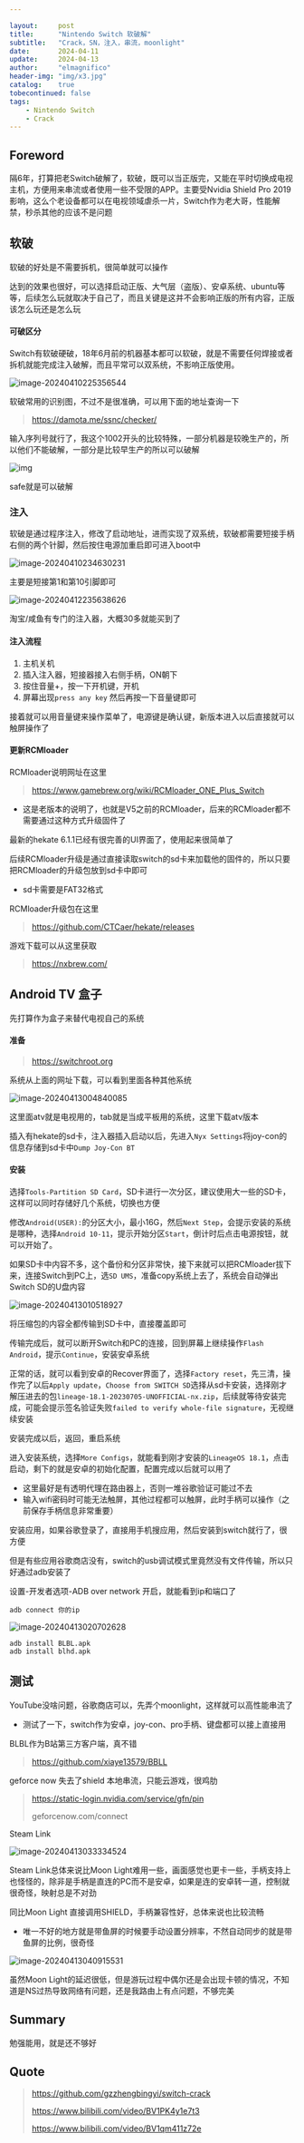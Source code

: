 ```yaml
---

layout:     post
title:      "Nintendo Switch 软破解"
subtitle:   "Crack，SN，注入，串流，moonlight"
date:       2024-04-11
update:     2024-04-13
author:     "elmagnifico"
header-img: "img/x3.jpg"
catalog:    true
tobecontinued: false
tags:
    - Nintendo Switch
    - Crack
---
```


## Foreword

隔6年，打算把老Switch破解了，软破，既可以当正版完，又能在平时切换成电视主机，方便用来串流或者使用一些不受限的APP。主要受Nvidia Shield Pro 2019影响，这么个老设备都可以在电视领域虐杀一片，Switch作为老大哥，性能解禁，秒杀其他的应该不是问题



## 软破

软破的好处是不需要拆机，很简单就可以操作

达到的效果也很好，可以选择启动正版、大气层（盗版）、安卓系统、ubuntu等等，后续怎么玩就取决于自己了，而且关键是这并不会影响正版的所有内容，正版该怎么玩还是怎么玩



#### 可破区分

Switch有软破硬破，18年6月前的机器基本都可以软破，就是不需要任何焊接或者拆机就能完成注入破解，而且平常可以双系统，不影响正版使用。

![image-20240410225356544](https://img.elmagnifico.tech/static/upload/elmagnifico/202404102254739.png)

软破常用的识别图，不过不是很准确，可以用下面的地址查询一下



> https://damota.me/ssnc/checker/

输入序列号就行了，我这个1002开头的比较特殊，一部分机器是较晚生产的，所以他们不能破解，一部分是比较早生产的所以可以破解

![img](https://img.elmagnifico.tech/static/upload/elmagnifico/202404102254294.png)

safe就是可以破解



### 注入

软破是通过程序注入，修改了启动地址，进而实现了双系统，软破都需要短接手柄右侧的两个针脚，然后按住电源加重启即可进入boot中

![image-20240410234630231](https://img.elmagnifico.tech/static/upload/elmagnifico/202404102346480.png)

主要是短接第1和第10引脚即可



![image-20240412235638626](https://img.elmagnifico.tech/static/upload/elmagnifico/202404122356673.png)

淘宝/咸鱼有专门的注入器，大概30多就能买到了



#### 注入流程

1. 主机关机
2. 插入注入器，短接器接入右侧手柄，ON朝下
3. 按住音量+，按一下开机键，开机
4. 屏幕出现`press any key` 然后再按一下音量键即可

接着就可以用音量键来操作菜单了，电源键是确认键，新版本进入以后直接就可以触屏操作了



#### 更新RCMloader

RCMloader说明网址在这里

> https://www.gamebrew.org/wiki/RCMloader_ONE_Plus_Switch

- 这是老版本的说明了，也就是V5之前的RCMloader，后来的RCMloader都不需要通过这种方式升级固件了

最新的hekate 6.1.1已经有很完善的UI界面了，使用起来很简单了



后续RCMloader升级是通过直接读取switch的sd卡来加载他的固件的，所以只要把RCMloader的升级包放到sd卡中即可

- sd卡需要是FAT32格式

RCMloader升级包在这里

> https://github.com/CTCaer/hekate/releases



游戏下载可以从这里获取

> https://nxbrew.com/



## Android TV 盒子

先打算作为盒子来替代电视自己的系统



#### 准备

> https://switchroot.org

系统从上面的网址下载，可以看到里面各种其他系统

![image-20240413004840085](https://img.elmagnifico.tech/static/upload/elmagnifico/202404130048114.png)

这里面atv就是电视用的，tab就是当成平板用的系统，这里下载atv版本



插入有hekate的sd卡，注入器插入启动以后，先进入`Nyx Settings`将joy-con的信息存储到sd卡中`Dump Joy-Con BT`



#### 安装

选择`Tools-Partition SD Card`，SD卡进行一次分区，建议使用大一些的SD卡，这样可以同时存储好几个系统，切换也方便

修改`Android(USER):`的分区大小，最小16G，然后`Next Step`，会提示安装的系统是哪种，选择`Android 10-11`，提示开始分区`Start`，倒计时后点击电源按钮，就可以开始了。

如果SD卡中内容不多，这个备份和分区非常快，接下来就可以把RCMloader拔下来，连接Switch到PC上，选`SD UMS`，准备copy系统上去了，系统会自动弹出Switch SD的U盘内容

![image-20240413010518927](https://img.elmagnifico.tech/static/upload/elmagnifico/202404130105968.png)

将压缩包的内容全都传输到SD卡中，直接覆盖即可



传输完成后，就可以断开Switch和PC的连接，回到屏幕上继续操作`Flash Android`，提示`Continue`，安装安卓系统



正常的话，就可以看到安卓的Recover界面了，选择`Factory reset`，先三清，操作完了以后`Apply update`，`Choose from SWITCH SD`选择从sd卡安装，选择刚才解压进去的包`lineage-18.1-20230705-UNOFFICIAL-nx.zip`，后续就等待安装完成，可能会提示签名验证失败`failed to verify whole-file signature`，无视继续安装



安装完成以后，返回，重启系统



进入安装系统，选择`More Configs`，就能看到刚才安装的`LineageOS 18.1`，点击启动，剩下的就是安卓的初始化配置，配置完成以后就可以用了

- 这里最好是有透明代理在路由器上，否则一堆谷歌验证可能过不去
- 输入wifi密码时可能无法触屏，其他过程都可以触屏，此时手柄可以操作（之前保存手柄信息非常重要）



安装应用，如果谷歌登录了，直接用手机搜应用，然后安装到switch就行了，很方便

但是有些应用谷歌商店没有，switch的usb调试模式里竟然没有文件传输，所以只好通过adb安装了

设置-开发者选项-ADB over network 开启，就能看到ip和端口了

```
adb connect 你的ip
```

![image-20240413020702628](https://img.elmagnifico.tech/static/upload/elmagnifico/202404130207718.png)

```
adb install BLBL.apk
adb install blhd.apk
```





## 测试

YouTube没啥问题，谷歌商店可以，先弄个moonlight，这样就可以高性能串流了

- 测试了一下，switch作为安卓，joy-con、pro手柄、键盘都可以接上直接用



BLBL作为B站第三方客户端，真不错

> https://github.com/xiaye13579/BBLL



geforce now 失去了shield 本地串流，只能云游戏，很鸡肋

> https://static-login.nvidia.com/service/gfn/pin
>
> geforcenow.com/connect



Steam Link 

![image-20240413033334524](https://img.elmagnifico.tech/static/upload/elmagnifico/202404130333572.png)

Steam Link总体来说比Moon Light难用一些，画面感觉也更卡一些，手柄支持上也怪怪的，除非是手柄是直连的PC而不是安卓，如果是连的安卓转一道，控制就很奇怪，映射总是不对劲



同比Moon Light 直接调用SHIELD，手柄兼容性好，总体来说也比较流畅

- 唯一不好的地方就是带鱼屏的时候要手动设置分辨率，不然自动同步的就是带鱼屏的比例，很奇怪

![image-20240413040915531](https://img.elmagnifico.tech/static/upload/elmagnifico/202404130409608.png)

虽然Moon Light的延迟很低，但是游玩过程中偶尔还是会出现卡顿的情况，不知道是NS过热导致网络有问题，还是我路由上有点问题，不够完美



## Summary

勉强能用，就是还不够好



## Quote

> https://github.com/gzzhengbingyi/switch-crack
>
> https://www.bilibili.com/video/BV1PK4y1e7t3
>
> https://www.bilibili.com/video/BV1qm411z72e
